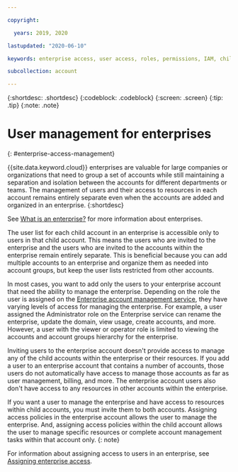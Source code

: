 ```yaml
---

copyright:

  years: 2019, 2020

lastupdated: "2020-06-10"

keywords: enterprise access, user access, roles, permissions, IAM, child account, invite users

subcollection: account

---
```


{:shortdesc: .shortdesc}
{:codeblock: .codeblock}
{:screen: .screen}
{:tip: .tip}
{:note: .note}

# User management for enterprises
{: #enterprise-access-management}

{{site.data.keyword.cloud}} enterprises are valuable for large companies or organizations that need to group a set of accounts while still maintaining a separation and isolation between the accounts for different departments or teams. The management of users and their access to resources in each account remains entirely separate even when the accounts are added and organized in an enterprise. 
{:shortdesc}

See [What is an enterprise?](/docs/account?topic=account-what-is-enterprise) for more information about enterprises.

The user list for each child account in an enterprise is accessible only to users in that child account. This means the users who are invited to the enterprise and the users who are invited to the accounts within the enterprise remain entirely separate. This is beneficial because you can add multiple accounts to an enterprise and organize them as needed into account groups, but keep the user lists restricted from other accounts. 

In most cases, you want to add only the users to your enterprise account that need the ability to manage the enterprise. Depending on the role the user is assigned on the [Enterprise account management service](/docs/account?topic=account-account-services#enterprise-account-management), they have varying levels of access for managing the enterprise. For example, a user assigned the Administrator role on the Enterprise service can rename the enterprise, update the domain, view usage, create accounts, and more. However, a user with the viewer or operator role is limited to viewing the accounts and account groups hierarchy for the enterprise.

Inviting users to the enterprise account doesn't provide access to manage any of the child accounts within the enterprise or their resources. If you add a user to an enterprise account that contains a number of accounts, those users do not automatically have access to manage those accounts as far as user management, billing, and more. The enterprise account users also don't have access to any resources in other accounts within the enterprise. 

If you want a user to manage the enterprise and have access to resources within child accounts, you must invite them to both accounts. Assigning access policies in the enterprise account allows the user to manage the enterprise. And, assigning access policies within the child account allows the user to manage specific resources or complete account management tasks within that account only.
{: note}

For information about assigning access to users in an enterprise, see [Assigning enterprise access](/docs/account?topic=account-assign-access-enterprise).





